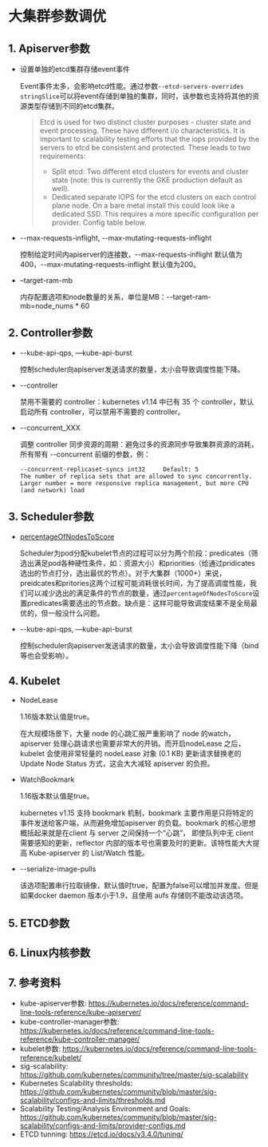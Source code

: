 # 大集群参数调优

## 1. Apiserver参数

* 设置单独的etcd集群存储event事件

  Event事件太多，会影响etcd性能。通过参数`--etcd-servers-overrides stringSlice`可以将event存储到单独的集群，同时，该参数也支持将其他的资源类型存储到不同的etcd集群。

  > Etcd is used for two distinct cluster purposes - cluster state and event processing. These have different i/o characteristics. It is important to scalability testing efforts that the iops provided by the servers to etcd be consistent and protected. These leads to two requirements:
  >
  > - Split etcd: Two different etcd clusters for events and cluster state (note: this is currently the GKE production default as well).
  > - Dedicated separate IOPS for the etcd clusters on each control plane node. On a bare metal install this could look like a dedicated SSD. This requires a more specific configuration per provider. Config table below.

* --max-requests-inflight, --max-mutating-requests-inflight

  控制给定时间内apiserver的连接数，--max-requests-inflight 默认值为400，--max-mutating-requests-inflight 默认值为200。

* –target-ram-mb

  内存配置选项和node数量的关系，单位是MB：--target-ram-mb=node_nums * 60

## 2. Controller参数

* --kube-api-qps, —kube-api-burst

  控制scheduler向apiserver发送请求的数量，太小会导致调度性能下降。

* --controller

  禁用不需要的 controller：kubernetes v1.14 中已有 35 个 controller，默认启动所有 controller，可以禁用不需要的 controller。

* --concurrent_XXX

  调整 controller 同步资源的周期：避免过多的资源同步导致集群资源的消耗，所有带有
   --concurrent 前缀的参数，例：

  ```
  --concurrent-replicaset-syncs int32     Default: 5
  The number of replica sets that are allowed to sync concurrently. Larger number = more responsive replica management, but more CPU (and network) load
  ```

## 3. Scheduler参数

* [percentageOfNodesToScore](https://kubernetes.io/docs/concepts/configuration/scheduler-perf-tuning/#percentage-of-nodes-to-score)

  Scheduler为pod分配kubelet节点的过程可以分为两个阶段：predicates（筛选出满足pod各种硬性条件，如：资源大小）和priorities（给通过pridicates选出的节点打分，选出最优的节点）。对于大集群（1000+）来说，preidcates和pritories这两个过程可能消耗很长时间，为了提高调度性能，我们可以减少选出的满足条件的节点的数量，通过`percentageOfNodesToScore`设置predicates需要选出的节点数。缺点是：这样可能导致调度结果不是全局最优的，但一般没什么问题。

* --kube-api-qps, —kube-api-burst

  控制scheduler向apiserver发送请求的数量，太小会导致调度性能下降（bind等也会受影响）。

## 4. Kubelet

* NodeLease

  1.16版本默认值是true。

  在大规模场景下，大量 node 的心跳汇报严重影响了 node 的watch，apiserver 处理心跳请求也需要非常大的开销。而开启nodeLease 之后，kubelet 会使用非常轻量的 nodeLease 对象 (0.1 KB) 更新请求替换老的 Update Node Status 方式，这会大大减轻 apiserver 的负担。

* WatchBookmark

  1.16版本默认值是true。

  kubernetes v1.15 支持 bookmark 机制，bookmark 主要作用是只将特定的事件发送给客户端，从而避免增加apiserver 的负载。bookmark 的核心思想概括起来就是在client 与 server 之间保持一个“心跳”， 即使队列中无 client 需要感知的更新，reflector 内部的版本号也需要及时的更新。该特性能大大提高 Kube-apiserver 的 List/Watch 性能。

* --serialize-image-pulls

  该选项配置串行拉取镜像，默认值时true，配置为false可以增加并发度。但是如果docker daemon 版本小于1.9，且使用 aufs 存储则不能改动该选项。

## 5. ETCD参数

## 6. Linux内核参数

## 7. 参考资料

* kube-apiserver参数: https://kubernetes.io/docs/reference/command-line-tools-reference/kube-apiserver/
* kube-controller-manager参数: https://kubernetes.io/docs/reference/command-line-tools-reference/kube-controller-manager/
* kubelet参数: https://kubernetes.io/docs/reference/command-line-tools-reference/kubelet/
* sig-scalability: https://github.com/kubernetes/community/tree/master/sig-scalability
* Kubernetes Scalability thresholds: https://github.com/kubernetes/community/blob/master/sig-scalability/configs-and-limits/thresholds.md
* Scalability Testing/Analysis Environment and Goals: https://github.com/kubernetes/community/blob/master/sig-scalability/configs-and-limits/provider-configs.md
* ETCD tunning: https://etcd.io/docs/v3.4.0/tuning/